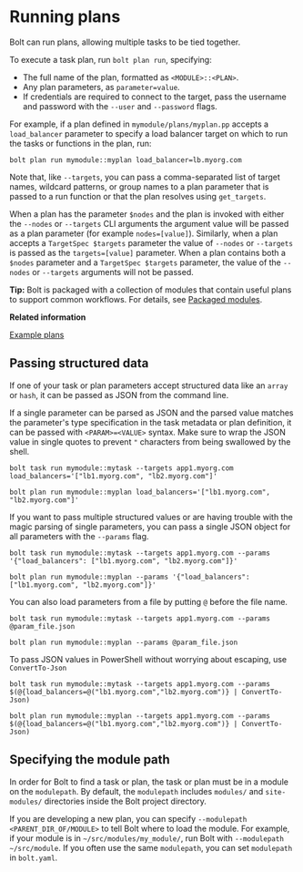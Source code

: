 # Running plans

Bolt can run plans, allowing multiple tasks to be tied together. 

To execute a task plan, run `bolt plan run`, specifying:

-   The full name of the plan, formatted as `<MODULE>::<PLAN>`.
-   Any plan parameters, as `parameter=value`.
-   If credentials are required to connect to the target, pass the username and password with the `--user` and `--password` flags.

For example, if a plan defined in `mymodule/plans/myplan.pp` accepts a `load_balancer` parameter to specify a load balancer target on which to run the tasks or functions in the plan, run:

```
bolt plan run mymodule::myplan load_balancer=lb.myorg.com
```

Note that, like `--targets`, you can pass a comma-separated list of target names, wildcard patterns, or group names to a plan parameter that is passed to a run function or that the plan resolves using `get_targets`.

When a plan has the parameter `$nodes` and the plan is invoked with either the `--nodes` or `--targets` CLI arguments the argument value will be passed as a plan parameter (for example `nodes=[value]`). Similarly, when a plan accepts a `TargetSpec $targets` parameter the value of `--nodes` or `--targets` is passed as the `targets=[value]` parameter. When a plan contains both a `$nodes` parameter and a `TargetSpec $targets` parameter, the value of the `--nodes` or `--targets` arguments will not be passed.

**Tip:** Bolt is packaged with a collection of modules that contain useful plans to support common workflows. For details, see [Packaged modules](packaged_modules.md).

**Related information**  

[Example plans](writing_plans.md#)

## Passing structured data

If one of your task or plan parameters accept structured data like an `array` or `hash`, it can be passed as JSON from the command line.

If a single parameter can be parsed as JSON and the parsed value matches the parameter's type specification in the task metadata or plan definition, it can be passed with `<PARAM>=<VALUE>` syntax. Make sure to wrap the JSON value in single quotes to prevent `"` characters from being swallowed by the shell.

```
bolt task run mymodule::mytask --targets app1.myorg.com load_balancers='["lb1.myorg.com", "lb2.myorg.com"]'
```

```
bolt plan run mymodule::myplan load_balancers='["lb1.myorg.com", "lb2.myorg.com"]'
```

If you want to pass multiple structured values or are having trouble with the magic parsing of single parameters, you can pass a single JSON object for all parameters with the `--params` flag.

```
bolt task run mymodule::mytask --targets app1.myorg.com --params '{"load_balancers": ["lb1.myorg.com", "lb2.myorg.com"]}'
```

```
bolt plan run mymodule::myplan --params '{"load_balancers": ["lb1.myorg.com", "lb2.myorg.com"]}'
```

You can also load parameters from a file by putting `@` before the file name.

```
bolt task run mymodule::mytask --targets app1.myorg.com --params @param_file.json
```

```
bolt plan run mymodule::myplan --params @param_file.json
```

To pass JSON values in PowerShell without worrying about escaping, use `ConvertTo-Json`

```
bolt task run mymodule::mytask --targets app1.myorg.com --params $(@{load_balancers=@("lb1.myorg.com","lb2.myorg.com")} | ConvertTo-Json)
```

```
bolt plan run mymodule::myplan --targets app1.myorg.com --params $(@{load_balancers=@("lb1.myorg.com","lb2.myorg.com")} | ConvertTo-Json)
```

## Specifying the module path

In order for Bolt to find a task or plan, the task or plan must be in a module on the `modulepath`. By default, the `modulepath` includes `modules/` and `site-modules/` directories inside the Bolt project directory.

If you are developing a new plan, you can specify `--modulepath <PARENT_DIR_OF/MODULE>` to tell Bolt where to load the module. For example, if your module is in `~/src/modules/my_module/`, run Bolt with `--modulepath ~/src/module`. If you often use the same `modulepath`, you can set `modulepath` in `bolt.yaml`.

